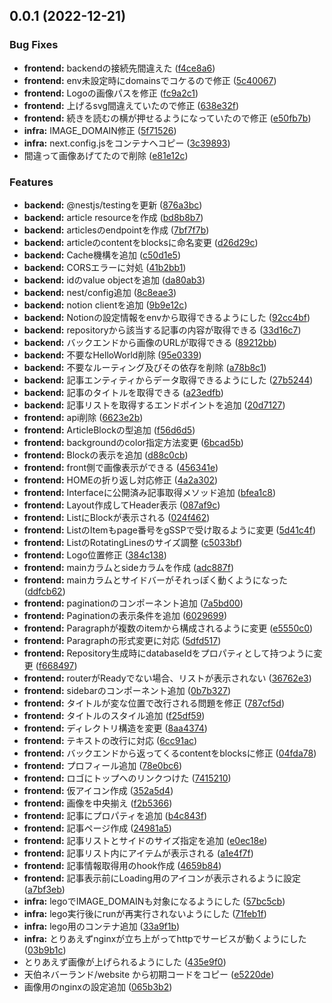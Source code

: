 ## 0.0.1 (2022-12-21)


### Bug Fixes

* **frontend:** backendの接続先間違えた ([f4ce8a6](https://github.com/cflatech/cfla.tech/commit/f4ce8a6a05b9cca4c0a92731ccc775d811410783))
* **frontend:** env未設定時にdomainsでコケるので修正 ([5c40067](https://github.com/cflatech/cfla.tech/commit/5c400677db7b2f4b98f3c82eccace0c4c910cc2b))
* **frontend:** Logoの画像パスを修正 ([fc9a2c1](https://github.com/cflatech/cfla.tech/commit/fc9a2c13034fd7025df013ccdadfb284a118e69f))
* **frontend:** 上げるsvg間違えていたので修正 ([638e32f](https://github.com/cflatech/cfla.tech/commit/638e32feba8d9596a5ca24111ab93aa864599ecc))
* **frontend:** 続きを読むの横が押せるようになっていたので修正 ([e50fb7b](https://github.com/cflatech/cfla.tech/commit/e50fb7bef4d70eb9b24a015cc81d325b153fea15))
* **infra:** IMAGE_DOMAIN修正 ([5f71526](https://github.com/cflatech/cfla.tech/commit/5f71526cbbcb9a66fae351a43a71fb10bf55a11b))
* **infra:** next.config.jsをコンテナへコピー ([3c39893](https://github.com/cflatech/cfla.tech/commit/3c39893bbad35e2da686bf6a0e3c7e335702b537))
* 間違って画像あげてたので削除 ([e81e12c](https://github.com/cflatech/cfla.tech/commit/e81e12c6a5b934eb4e65296607a3ab1ca85f81b2))


### Features

* **backend:** @nestjs/testingを更新 ([876a3bc](https://github.com/cflatech/cfla.tech/commit/876a3bc49644801963bb3e6657fde2a8e9b787ae))
* **backend:** article resourceを作成 ([bd8b8b7](https://github.com/cflatech/cfla.tech/commit/bd8b8b7bd3d7361a8c4798c1878a0463230283b6))
* **backend:** articlesのendpointを作成 ([7bf7f7b](https://github.com/cflatech/cfla.tech/commit/7bf7f7b2cdaea0e1467e6369632ef7c483d85238))
* **backend:** articleのcontentをblocksに命名変更 ([d26d29c](https://github.com/cflatech/cfla.tech/commit/d26d29cbdf11f4e9a6a01f5b2de883dbfcd21600))
* **backend:** Cache機構を追加 ([c50d1e5](https://github.com/cflatech/cfla.tech/commit/c50d1e538e3f80362f85fb7c6cd483439bd1e29e))
* **backend:** CORSエラーに対処 ([41b2bb1](https://github.com/cflatech/cfla.tech/commit/41b2bb1b2fb2c11a84f7a6d9fa5f4db0cfb8c6d3))
* **backend:** idのvalue objectを追加 ([da80ab3](https://github.com/cflatech/cfla.tech/commit/da80ab3c5f869c7f91332617f3dfdaf92dfeb44d))
* **backend:** nest/config追加 ([8c8eae3](https://github.com/cflatech/cfla.tech/commit/8c8eae3a61156991ffb7c5ee87f7994173910e6f))
* **backend:** notion clientを追加 ([9b9e12c](https://github.com/cflatech/cfla.tech/commit/9b9e12cc109408b97fa31d376b34c78cda18a3b3))
* **backend:** Notionの設定情報をenvから取得できるようにした ([92cc4bf](https://github.com/cflatech/cfla.tech/commit/92cc4bf7560760991c90269d39e2e97a9f482ae9))
* **backend:** repositoryから該当する記事の内容が取得できる ([33d16c7](https://github.com/cflatech/cfla.tech/commit/33d16c717137140f860fb01d0cc1df6023ffb03e))
* **backend:** バックエンドから画像のURLが取得できる ([89212bb](https://github.com/cflatech/cfla.tech/commit/89212bb603fe32ef06616019a090fd193863ee96))
* **backend:** 不要なHelloWorld削除 ([95e0339](https://github.com/cflatech/cfla.tech/commit/95e0339f87f8d2a29f6de7cefdb2c83da551f125))
* **backend:** 不要なルーティング及びその依存を削除 ([a78b8c1](https://github.com/cflatech/cfla.tech/commit/a78b8c1efb02b3023753fb2ee310035870ec872f))
* **backend:** 記事エンティティからデータ取得できるようにした ([27b5244](https://github.com/cflatech/cfla.tech/commit/27b5244febc3325466d3f111c7c39420cc5dccb4))
* **backend:** 記事のタイトルを取得できる ([a23edfb](https://github.com/cflatech/cfla.tech/commit/a23edfbea9af82c42f4f0e435e0d433f6d826667))
* **backend:** 記事リストを取得するエンドポイントを追加 ([20d7127](https://github.com/cflatech/cfla.tech/commit/20d7127e24ee6cf4a6ef13ccd0b18a71d3d48e1d))
* **frontend:** api削除 ([6623e2b](https://github.com/cflatech/cfla.tech/commit/6623e2b6807a1bcc7284ac88f1042b1ea562bc51))
* **frontend:** ArticleBlockの型追加 ([f56d6d5](https://github.com/cflatech/cfla.tech/commit/f56d6d520c9ed088272e35bf0928f423114fa880))
* **frontend:** backgroundのcolor指定方法変更 ([6bcad5b](https://github.com/cflatech/cfla.tech/commit/6bcad5bdd8ed1b414ae469d3322b963d66fcf481))
* **frontend:** Blockの表示を追加 ([d88c0cb](https://github.com/cflatech/cfla.tech/commit/d88c0cb5a69323baa4ee1710b6ccf1fc58509706))
* **frontend:** front側で画像表示ができる ([456341e](https://github.com/cflatech/cfla.tech/commit/456341e180434afb1943f3355c4fc2a7e2b4b33a))
* **frontend:** HOMEの折り返し対応修正 ([4a2a302](https://github.com/cflatech/cfla.tech/commit/4a2a3028702ec932b1a732d5186e29408897a251))
* **frontend:** Interfaceに公開済み記事取得メソッド追加 ([bfea1c8](https://github.com/cflatech/cfla.tech/commit/bfea1c88c9b2dcc441f11e8b700a126cc7d22177))
* **frontend:** Layout作成してHeader表示 ([087af9c](https://github.com/cflatech/cfla.tech/commit/087af9c457fb7f5f7d0648908adbed9d02fbf056))
* **frontend:** ListにBlockが表示される ([024f462](https://github.com/cflatech/cfla.tech/commit/024f462420e5d07e7dae0bf4a1b492154ce1ee85))
* **frontend:** ListのItemもpage番号をgSSPで受け取るように変更 ([5d41c4f](https://github.com/cflatech/cfla.tech/commit/5d41c4fc38cef05dd0767ed1bea9a8e48fef063e))
* **frontend:** ListのRotatingLinesのサイズ調整 ([c5033bf](https://github.com/cflatech/cfla.tech/commit/c5033bfab79b2e7df81785294f3d0bc711fcda75))
* **frontend:** Logo位置修正 ([384c138](https://github.com/cflatech/cfla.tech/commit/384c1380dafd7a6eebc115edff7112171a44c414))
* **frontend:** mainカラムとsideカラムを作成 ([adc887f](https://github.com/cflatech/cfla.tech/commit/adc887fc8cf7d54d9f20a372a93a294a714d4032))
* **frontend:** mainカラムとサイドバーがそれっぽく動くようになった ([ddfcb62](https://github.com/cflatech/cfla.tech/commit/ddfcb620cbdb61052d26917183f556f1d07585cf))
* **frontend:** paginationのコンポーネント追加 ([7a5bd00](https://github.com/cflatech/cfla.tech/commit/7a5bd00ef762b95338e2b42f414fc034517ebfa0))
* **frontend:** Paginationの表示条件を追加 ([6029699](https://github.com/cflatech/cfla.tech/commit/60296999df4bf1559b06c68950ceae199d289aaa))
* **frontend:** Paragraphが複数のitemから構成されるように変更 ([e5550c0](https://github.com/cflatech/cfla.tech/commit/e5550c0462024de9b26968e81d2f93e1db0a9fcf))
* **frontend:** Paragraphの形式変更に対応 ([5dfd517](https://github.com/cflatech/cfla.tech/commit/5dfd5177c27b77e65f173e87f9204f66d8b5424e))
* **frontend:** Repository生成時にdatabaseIdをプロパティとして持つように変更 ([f668497](https://github.com/cflatech/cfla.tech/commit/f668497db17c69c102f17cc942b61a5dc9c19d92))
* **frontend:** routerがReadyでない場合、リストが表示されない ([36762e3](https://github.com/cflatech/cfla.tech/commit/36762e3e3a3178e25d0869242ac28f221abea521))
* **frontend:** sidebarのコンポーネント追加 ([0b7b327](https://github.com/cflatech/cfla.tech/commit/0b7b32786aa13fd6e8c75ecbcdbd835f525c9fa4))
* **frontend:** タイトルが変な位置で改行される問題を修正 ([787cf5d](https://github.com/cflatech/cfla.tech/commit/787cf5dbbaff5392bd7dc6d044099f6135ef60a8))
* **frontend:** タイトルのスタイル追加 ([f25df59](https://github.com/cflatech/cfla.tech/commit/f25df59b10007403c9279876ea2478573558568f))
* **frontend:** ディレクトリ構造を変更 ([8aa4374](https://github.com/cflatech/cfla.tech/commit/8aa4374d61839e34b07ecefcd85f640c182f5ef9))
* **frontend:** テキストの改行に対応 ([6cc91ac](https://github.com/cflatech/cfla.tech/commit/6cc91ac7fb706bb87279fb6bb43d140f69d614da))
* **frontend:** バックエンドから返ってくるcontentをblocksに修正 ([04fda78](https://github.com/cflatech/cfla.tech/commit/04fda7850914800326d4bdc08f3716752de3e336))
* **frontend:** プロフィール追加 ([78e0bc6](https://github.com/cflatech/cfla.tech/commit/78e0bc6e885c23b15e6a9519befb7261a45250e4))
* **frontend:** ロゴにトップへのリンクつけた ([7415210](https://github.com/cflatech/cfla.tech/commit/7415210a34b6a9a73e8cfa8eb8875e6d855c5549))
* **frontend:** 仮アイコン作成 ([352a5d4](https://github.com/cflatech/cfla.tech/commit/352a5d41189e764b3065c1e698e7252c00efd7fb))
* **frontend:** 画像を中央揃え ([f2b5366](https://github.com/cflatech/cfla.tech/commit/f2b5366a42fe41f47a3b04d7441a5d1db50fcacf))
* **frontend:** 記事にプロパティを追加 ([b4c843f](https://github.com/cflatech/cfla.tech/commit/b4c843f0a0e00cddb7d5aa45db83a2c35d9171cf))
* **frontend:** 記事ページ作成 ([24981a5](https://github.com/cflatech/cfla.tech/commit/24981a52dcd6de1d95f2de89444e161895a62933))
* **frontend:** 記事リストとサイドのサイズ指定を追加 ([e0ec18e](https://github.com/cflatech/cfla.tech/commit/e0ec18e3ae0ba91d5dd54142d56852b4c6a09ced))
* **frontend:** 記事リスト内にアイテムが表示される ([a1e4f7f](https://github.com/cflatech/cfla.tech/commit/a1e4f7f397c54e1544ece71324ef0c71c91816ef))
* **frontend:** 記事情報取得用のhook作成 ([4659b84](https://github.com/cflatech/cfla.tech/commit/4659b84876dfeb89c41c98466020f5e3dce9a599))
* **frontend:** 記事表示前にLoading用のアイコンが表示されるように設定 ([a7bf3eb](https://github.com/cflatech/cfla.tech/commit/a7bf3eb8a9c025d65049fb5cb235fef36d872b28))
* **infra:** legoでIMAGE_DOMAINも対象になるようにした ([57bc5cb](https://github.com/cflatech/cfla.tech/commit/57bc5cbf42100ff3a21d2f5cae59ba28c04d2d7b))
* **infra:** lego実行後にrunが再実行されないようにした ([71feb1f](https://github.com/cflatech/cfla.tech/commit/71feb1f986ba8f2d1353a86849cc725af7ceec2e))
* **infra:** lego用のコンテナ追加 ([33a9f1b](https://github.com/cflatech/cfla.tech/commit/33a9f1b0d2473f6f59cc47ba2703c0bcc6a99a6d))
* **infra:** とりあえずnginxが立ち上がってhttpでサービスが動くようにした ([03b9b1c](https://github.com/cflatech/cfla.tech/commit/03b9b1c55ed3ce455416f4595c43ea5a8d87db59))
* とりあえず画像が上げられるようにした ([435e9f0](https://github.com/cflatech/cfla.tech/commit/435e9f03eff746e8d0cfd08515996d330d8cda54))
* 天伯ネバーランド/website から初期コードをコピー ([e5220de](https://github.com/cflatech/cfla.tech/commit/e5220ded6aea75880e4f97773ea7392525ff4a15))
* 画像用のnginxの設定追加 ([065b3b2](https://github.com/cflatech/cfla.tech/commit/065b3b279f7d555499ddfc44bfa93aebcd5b9217))



